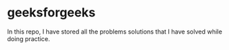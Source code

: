 # geeksforgeeks
In this repo, I have stored all the problems solutions that I have solved while doing practice.

